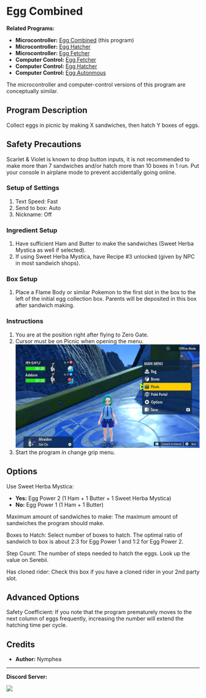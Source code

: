 # Egg Combined

**Related Programs:**
- **Microcontroller:** [Egg Combined](https://github.com/PokemonAutomation/Microcontroller/blob/master/Wiki/Programs/PokemonSV/EggCombined.md) (this program)
- **Microcontroller:** [Egg Hatcher](https://github.com/PokemonAutomation/Microcontroller/blob/master/Wiki/Programs/PokemonSV/EggHatcher.md)
- **Microcontroller:** [Egg Fetcher](https://github.com/PokemonAutomation/Microcontroller/blob/master/Wiki/Programs/PokemonSV/EggFetcher.md)
- **Computer Control:** [Egg Fetcher](https://github.com/PokemonAutomation/ComputerControl/blob/master/Wiki/Programs/PokemonSV/EggFetcher.md)
- **Computer Control:** [Egg Hatcher](https://github.com/PokemonAutomation/ComputerControl/blob/master/Wiki/Programs/PokemonSV/EggHatcher.md)
- **Computer Control:** [Egg Autonmous](https://github.com/PokemonAutomation/ComputerControl/blob/master/Wiki/Programs/PokemonSV/EggAutonomous.md)

The microcontroller and computer-control versions of this program are conceptually similar.

## Program Description

Collect eggs in picnic by making X sandwiches, then hatch Y boxes of eggs.

## Safety Precautions

Scarlet & Violet is known to drop button inputs, it is not recommended to make more than 7 sandwiches and/or hatch more than 10 boxes in 1 run. Put your console in airplane mode to prevent accidentally going online.

### Setup of Settings

1. Text Speed: Fast
2. Send to box: Auto
3. Nickname: Off

### Ingredient Setup

1. Have sufficient Ham and Butter to make the sandwiches (Sweet Herba Mystica as well if selected).
2. If using Sweet Herba Mystica, have Recipe #3 unlocked (given by NPC in most sandwich shops).

### Box Setup

1. Place a Flame Body or similar Pokemon to the first slot in the box to the left of the initial egg collection box. Parents will be deposited in this box after sandwich making.

### Instructions

1. You are at the position right after flying to Zero Gate.
2. Cursor must be on Picnic when opening the menu.
   <img src="images/EggFetcher2.png">
3. Start the program in change grip menu.

## Options

Use Sweet Herba Mystica:
- **Yes:** Egg Power 2 (1 Ham + 1 Butter + 1 Sweet Herba Mystica)
- **No:** Egg Power 1 (1 Ham + 1 Butter)

Maximum amount of sandwiches to make: The maximum amount of sandwiches the program should make.

Boxes to Hatch: Select number of boxes to hatch. The optimal ratio of sandwich to box is about 2:3 for Egg Power 1 and 1:2 for Egg Power 2.

Step Count: The number of steps needed to hatch the eggs. Look up the value on Serebii.

Has cloned rider: Check this box if you have a cloned rider in your 2nd party slot.

## Advanced Options

Safety Coefficient: If you note that the program prematurely moves to the next column of eggs frequently, increasing the number will extend the hatching time per cycle.

## Credits

- **Author:** Nymphea

<hr>

**Discord Server:** 

[<img src="https://canary.discordapp.com/api/guilds/695809740428673034/widget.png?style=banner2">](https://discord.gg/cQ4gWxN)
